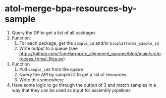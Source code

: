 # atol-merge-bpa-resources-by-sample

1. Query the DP to get a list of all packages
2. Function:
   1. For each package, get the `sample_id` and/or `bioplatforms_sample_id`
   2. Write output to a queue (see https://github.com/TomHarrop/tc_alignment_params/blob/main/src/process_trimal_files.py)
3. Function
   1. Pull `sample_id`s from the queue
   2. Query the API by sample ID to get a list of resources
   3. Write this somewhere
4. Have some logic to go through the output of 3 and match samples in a way that they can be used as input for assembly pipelines
